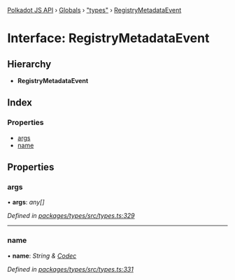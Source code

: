 [Polkadot JS API](../README.md) › [Globals](../globals.md) › ["types"](../modules/_types_.md) › [RegistryMetadataEvent](_types_.registrymetadataevent.md)

# Interface: RegistryMetadataEvent

## Hierarchy

* **RegistryMetadataEvent**

## Index

### Properties

* [args](_types_.registrymetadataevent.md#args)
* [name](_types_.registrymetadataevent.md#name)

## Properties

###  args

• **args**: *any[]*

*Defined in [packages/types/src/types.ts:329](https://github.com/polkadot-js/api/blob/a695d2a5b5/packages/types/src/types.ts#L329)*

___

###  name

• **name**: *String & [Codec](_types_.codec.md)*

*Defined in [packages/types/src/types.ts:331](https://github.com/polkadot-js/api/blob/a695d2a5b5/packages/types/src/types.ts#L331)*
